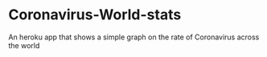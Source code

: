 # Coronavirus-World-stats
An heroku app that shows a simple graph on the rate of Coronavirus across the world
